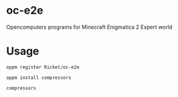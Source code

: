 # oc-e2e
Opencomputers programs for Minecraft Enigmatica 2 Expert world


# Usage
```
oppm register Ricket/oc-e2e

oppm install compressors

compressors
```